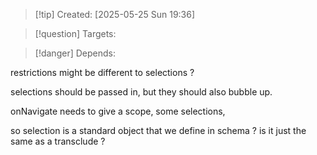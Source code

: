 
>[!tip] Created: [2025-05-25 Sun 19:36]

>[!question] Targets: 

>[!danger] Depends: 

restrictions might be different to selections ?

selections should be passed in, but they should also bubble up.

onNavigate needs to give a scope, some selections,

so selection is a standard object that we define in schema ?
is it just the same as a transclude ?

